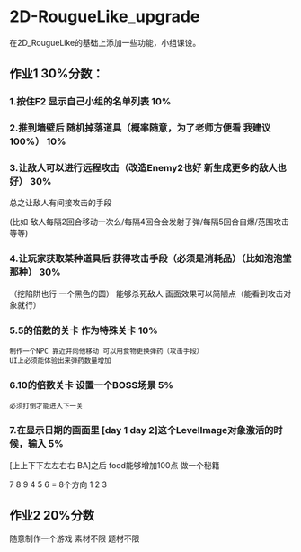 # 2D-RougueLike_upgrade
在2D_RougueLike的基础上添加一些功能，小组课设。
## 作业1 30%分数：

### 1.按住F2 显示自己小组的名单列表  10%

### 2.推到墙壁后 随机掉落道具（概率随意，为了老师方便看 我建议100%）  10%

### 3.让敌人可以进行远程攻击（改造Enemy2也好 新生成更多的敌人也好）  30%
  总之让敌人有间接攻击的手段

  (比如 敌人每隔2回合移动一次么/每隔4回合会发射子弹/每隔5回合自爆/范围攻击等等)

### 4.让玩家获取某种道具后 获得攻击手段（必须是消耗品）（比如泡泡堂那种） 30%
 （挖陷阱也行 一个黑色的圆）
  能够杀死敌人 画面效果可以简陋点（能看到攻击对象就行）

### 5.5的倍数的关卡 作为特殊关卡 10%
    制作一个NPC 靠近并向他移动 可以用食物更换弹药（攻击手段）
    UI上必须能体验出来弹药数量增加 

### 6.10的倍数关卡 设置一个BOSS场景 5%
    必须打倒才能进入下一关 

### 7.在显示日期的画面里 [day 1 day 2]这个LevelImage对象激活的时候，输入 5%
 [上上下下左左右右 BA]之后 food能够增加100点 做一个秘籍
  
 7 8 9
 4 5 6    = 8个方向
 1 2 3

## 作业2 20%分数

随意制作一个游戏 素材不限 题材不限
